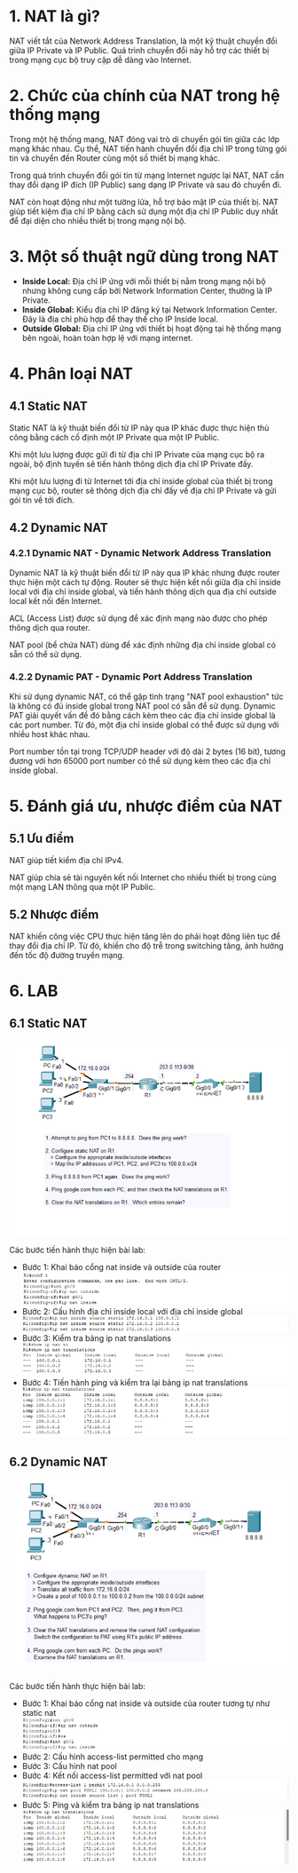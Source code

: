 # 1. NAT là gì?
NAT viết tắt của Network Address Translation, là một kỹ thuật chuyển đổi giữa IP Private và IP Public. Quá trình chuyển đổi này hỗ trợ các thiết bị trong mạng cục bộ truy cập dễ dàng vào Internet.
# 2. Chức của chính của NAT trong hệ thống mạng
Trong một hệ thống mạng, NAT đóng vai trò di chuyển gói tin giữa các lớp mạng khác nhau. Cụ thể, NAT tiến hành chuyển đổi địa chỉ IP trong từng gói tin và chuyển đến Router cùng một số thiết bị mạng khác.

Trong quá trình chuyển đổi gói tin từ mạng Internet ngược lại NAT, NAT cần thay đổi dạng IP đích (IP Public) sang dạng IP Private và sau đó chuyển đi.

NAT còn hoạt động như một tường lửa, hỗ trợ bảo mật IP của thiết bị. NAT giúp tiết kiệm địa chỉ IP bằng cách sử dụng một địa chỉ IP Public duy nhất để đại diện cho nhiều thiết bị trong mạng nội bộ.
# 3. Một số thuật ngữ dùng trong NAT
- **Inside Local:** Địa chỉ IP ứng với mỗi thiết bị nằm trong mạng nội bộ nhưng không cung cấp bởi Network Information Center, thường là IP Private.
- **Inside Global:** Kiểu địa chỉ IP đăng ký tại Network Information Center. Đây là địa chỉ phù hợp để thay thế cho IP Inside local.
- **Outside Global:** Địa chỉ IP ứng với thiết bị hoạt động tại hệ thống mạng bên ngoài, hoàn toàn hợp lệ với mạng internet.
# 4. Phân loại NAT
## 4.1 Static NAT
Static NAT là kỹ thuật biến đổi từ IP này qua IP khác được thực hiện thủ công bằng cách cố định một IP Private qua một IP Public. 

Khi một lưu lượng được gửi đi từ địa chỉ IP Private của mạng cục bộ ra ngoài, bộ định tuyến sẽ tiến hành thông dịch địa chỉ IP Private đấy.

Khi một lưu lượng đi từ Internet tới địa chỉ inside global của thiết bị trong mạng cục bộ, router sẽ thông dịch địa chỉ đấy về địa chỉ IP Private và gửi gói tin về tới đích.
## 4.2 Dynamic NAT
### 4.2.1 Dynamic NAT - Dynamic Network Address Translation
Dynamic NAT là kỹ thuật biến đổi từ IP này qua IP khác nhưng được router thực hiện một cách tự động. Router sẽ thực hiện kết nối giữa địa chỉ inside local với địa chỉ inside global, và tiến hành thông dịch qua địa chỉ outside local kết nối đến Internet.

ACL (Access List) được sử dụng để xác định mạng nào được cho phép thông dịch qua router.

NAT pool (bể chứa NAT) dùng để xác định những địa chỉ inside global có sẵn có thể sử dụng.
### 4.2.2 Dynamic PAT - Dynamic Port Address Translation
Khi sử dụng dynamic NAT, có thể gặp tình trạng "NAT pool exhaustion" tức là không có đủ inside global trong NAT pool có sẵn để sử dụng. Dynamic PAT giải quyết vấn đề đó bằng cách kèm theo các địa chỉ inside global là các port number. Từ đó, một địa chỉ inside global có thể được sử dụng với nhiều host khác nhau.

Port number tồn tại trong TCP/UDP header với độ dài 2 bytes (16 bit), tương đương với hơn 65000 port number có thể sử dụng kèm theo các địa chỉ inside global.
# 5. Đánh giá ưu, nhược điểm của NAT
## 5.1 Ưu điểm
NAT giúp tiết kiểm địa chỉ IPv4.

NAT giúp chia sẻ tài nguyên kết nối Internet cho nhiều thiết bị trong cùng một mạng LAN thông qua một IP Public.

## 5.2 Nhược điểm
NAT khiến công việc CPU thực hiện tăng lên do phải hoạt động liên tục để thay đổi địa chỉ IP. Từ đó, khiến cho độ trễ trong switching tăng, ảnh hưởng đến tốc độ đường truyền mạng.

# 6. LAB
## 6.1 Static NAT

![](../imgs/Static%20NAT%20Lab.png)

Các bước tiến hành thực hiện bài lab:

- Bước 1: Khai báo cổng nat inside và outside của router
![](../imgs/Bước%201%20Static%20LAB.png)
- Bước 2: Cấu hình địa chỉ inside local với địa chỉ inside global 
![](../imgs/Bước%202%20Static%20LAB.png)
- Bước 3: Kiểm tra bảng ip nat translations
![](../imgs/Bước%203%20Static%20LAB.png)
- Bước 4: Tiến hành ping và kiểm tra lại bảng ip nat translations
![](../imgs/Bước%204%20Static%20LAB.png)
## 6.2 Dynamic NAT

![](../imgs/Dynamic%20NAT%20lab.png)

Các bước tiến hành thực hiện bài lab:
- Bước 1: Khai báo cổng nat inside và outside của router tương tự như static nat
![](../imgs/Bước%201%20Dynamic%20Lab.png)
- Bước 2: Cấu hình access-list permitted cho mạng
- Bước 3: Cấu hình nat pool 
- Bước 4: Kết nối access-list permitted với nat pool
![](../imgs/Bước%202,3,4%20Dynamic%20Lab.png)
- Bước 5: Ping và kiểm tra bảng ip nat translations
![](../imgs/Bước%205%20Dynamic%20Lab.png)
